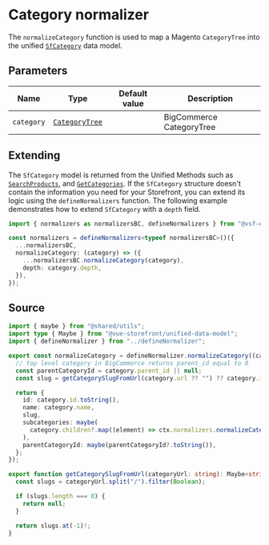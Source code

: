 # Category normalizer

The `normalizeCategory` function is used to map a Magento `CategoryTree` into the unified [`SfCategory`](/reference/unified-data-model.html#sfcategory) data model.

## Parameters

| Name       | Type                                                                                                        | Default value | Description              |
| ---------- | ----------------------------------------------------------------------------------------------------------- | ------------- | ------------------------ |
| `category` | [`CategoryTree`](https://docs.alokai.com/integrations/bigcommerce/api/bigcommerce-types/CategoryTree) |               | BigCommerce CategoryTree |

## Extending

The `SfCategory` model is returned from the Unified Methods such as [`SearchProducts`](/unified-data-layer/unified-methods/products#searchproducts), and [`GetCategories`](/unified-data-layer/unified-methods/category#getcategories). If the `SfCategory` structure doesn't contain the information you need for your Storefront, you can extend its logic using the `defineNormalizers` function. The following example demonstrates how to extend `SfCategory` with a `depth` field.

```ts
import { normalizers as normalizersBC, defineNormalizers } from "@vsf-enterprise/unified-api-bigcommerce";

const normalizers = defineNormalizers<typeof normalizersBC>()({
  ...normalizersBC,
  normalizeCategory: (category) => ({
    ...normalizersBC.normalizeCategory(category),
    depth: category.depth,
  }),
});
```

## Source

```ts [category.ts]
import { maybe } from "@shared/utils";
import type { Maybe } from "@vue-storefront/unified-data-model";
import { defineNormalizer } from "../defineNormalizer";

export const normalizeCategory = defineNormalizer.normalizeCategory((category, ctx) => {
  // top level category in BigCommerce returns parent_id equal to 0
  const parentCategoryId = category.parent_id || null;
  const slug = getCategorySlugFromUrl(category.url ?? "") ?? category.id.toString();

  return {
    id: category.id.toString(),
    name: category.name,
    slug,
    subcategories: maybe(
      category.children?.map((element) => ctx.normalizers.normalizeCategory(element)),
    ),
    parentCategoryId: maybe(parentCategoryId?.toString()),
  };
});

export function getCategorySlugFromUrl(categoryUrl: string): Maybe<string> {
  const slugs = categoryUrl.split("/").filter(Boolean);

  if (slugs.length === 0) {
    return null;
  }

  return slugs.at(-1)!;
}

```
